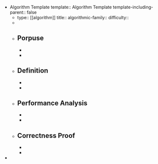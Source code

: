 - Algorithm Template
  template:: Algorithm Template
  template-including-parent:: false
	- type:: [[algorithm]]
	  title::
	  algorithmic-family::
	  difficulty::
	-
	- ## Porpuse
		-
		-
	- ## Definition
		-
		-
	- ## Performance Analysis
		-
		-
	- ## Correctness Proof
		-
		-
-